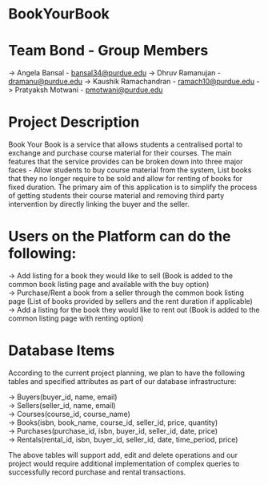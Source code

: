 # BookYourBook

# Team Bond -  Group Members 

-> Angela Bansal - bansal34@purdue.edu
-> Dhruv Ramanujan - dramanu@purdue.edu
-> Kaushik Ramachandran - ramach10@purdue.edu
-> Pratyaksh Motwani - pmotwani@purdue.edu


# Project Description

Book Your Book is a service that allows students a centralised portal to exchange and purchase course material for their courses. The main features that the service provides can be broken down into three major faces - Allow students to buy course material from the system, List books that they no longer require to be sold and allow for renting of books for fixed duration. The primary aim of this application is to simplify the process of getting students their course material and removing third party intervention by directly linking the buyer and the seller.

# Users on the Platform can do the following: 

-> Add listing for a book they would like to sell (Book is added to the common book listing page and available with the buy option) <br />
-> Purchase/Rent a book from a seller through the common book listing page (List of books provided by sellers and the rent duration if applicable) <br />
-> Add a listing for the book they would like to rent  out (Book is added to the common listing page with renting option) <br />

# Database Items

According to the current project planning, we plan to have the following tables and specified attributes as part of our database infrastructure:

-> Buyers(buyer_id, name, email) <br />
-> Sellers(seller_id, name, email) <br />
-> Courses(course_id, course_name) <br />
-> Books(isbn, book_name, course_id, seller_id, price, quantity) <br />
-> Purchases(purchase_id, isbn, buyer_id, seller_id, date, price) <br />
-> Rentals(rental_id, isbn, buyer_id, seller_id, date, time_period, price) <br />

The above tables will support add, edit and delete operations and our project would require additional implementation of complex queries to successfully record purchase and rental transactions.

